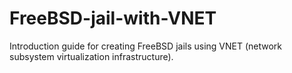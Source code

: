 # FreeBSD-jail-with-VNET
Introduction guide for creating FreeBSD jails using VNET (network subsystem virtualization infrastructure).
